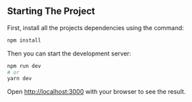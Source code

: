 ## Starting The Project

First, install all the projects dependencies using the command:

```bash
npm install
```

Then you can start the development server:

```bash
npm run dev
# or
yarn dev
```

Open [http://localhost:3000](http://localhost:3000) with your browser to see the result.
